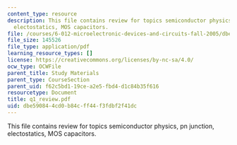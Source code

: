 ```yaml
---
content_type: resource
description: This file contains review for topics semiconductor physics, pn junction,
  electostatics, MOS capacitors.
file: /courses/6-012-microelectronic-devices-and-circuits-fall-2005/dbe590844cd0b84cff44f3fdbf2f41dc_q1_review.pdf
file_size: 145526
file_type: application/pdf
learning_resource_types: []
license: https://creativecommons.org/licenses/by-nc-sa/4.0/
ocw_type: OCWFile
parent_title: Study Materials
parent_type: CourseSection
parent_uid: f62c5bd1-19ce-a2e5-fbd4-d1c84b35f616
resourcetype: Document
title: q1_review.pdf
uid: dbe59084-4cd0-b84c-ff44-f3fdbf2f41dc
---
```

This file contains review for topics semiconductor physics, pn junction, electostatics, MOS capacitors.